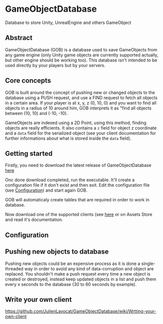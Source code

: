 
# GameObjectDatabase
Database to store Unity, UnrealEngine and others GameObject

## Abstract

GameObjectDatabase (GOB) is a database used to save GameObjects from any game engine (only Unity game objects are currently supported actually, but other engine should be working too). This database isn't intended to be used directly by your players but by your servers.

## Core concepts

GOB is built around the concept of pushing new or changed objects to the database using a PUSH request, and use a FIND request to fetch all objects in a certain area.
If your player is at x, y, z (0, 10, 0) and you want to find all objects in a radius of 10 around him, GOB interprets it as "find all objects between (10, 10) and (-10, -10).

GameObjects are indexed using a 2D Point, using this method, finding objects are really efficients. It also contains a `z` field for object z coordinate and a `data` field for the serialized object (see your client documentation for further informations about what is stored inside the `data` field).

## Getting started

Firstly, you need to download the latest release of GameObjectDatabase [here](https://github.com/JulienLavocat/GameObjectDatabase/releases)

Onc done download completed, run the executable. It'll create a configuration file if it don't exist and then exit.
Edit the configuration file (see [Configuration](https://github.com/JulienLavocat/GameObjectDatabase#Configuration)) and start again GOB.

GOB will automaticaly create tables that are required in order to work in database.

Now download one of the supported clients (see [here](https://github.com/JulienLavocat/GameObjectDatabase#Clients) or on Assets Store and read it's documentation.

## Configuration

## Pushing new objects to database

Pushing new objects could be an expensive process as it is done a single-threaded way in order to avoid any kind of data-corruption and object are replaced. You shouldn't make a push request every time a new object is created or destroyed, instead keep updated objects in a list and push them every x seconds to the database (30 to 60 seconds by example).

## Write your own client

https://github.com/JulienLavocat/GameObjectDatabase/wiki/Wrtting-your-own-client
